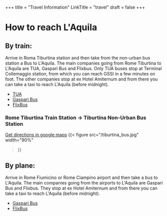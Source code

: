 +++
title = "Travel Information"
LinkTitle = "travel"
draft = false
+++

# How to reach L'Aquila
## By train: 
Arrive in Roma Tiburtina station and then take from the non-urban bus station a Bus to L'Aquila.
The main companies going from Rome Tiburtina to L'Aquila are TUA, Gaspari Bus and Flixbus. Only TUA buses stop at Terminal Collemaggio station, from which you can reach GSSI in a few minutes on foot. The other companies stop at ex Hotel Amiternum and from there you can take a taxi to reach L'Aquila (before midnight).

* [TUA](https://www.tuabruzzo.it/)
* [Gaspari Bus](https://www.gasparionline.it/en/)
* [FlixBus](https://www.flixbus.com/?noRedirect=true)

### Rome Tiburtina Train Station -> Tiburtina Non-Urban Bus Station
[Get directions in google maps](https://www.google.com/maps/dir//Roma+Tiburtina+Autostazione/@41.90948,12.4469117,12z?entry=ttu&g_ep=EgoyMDI0MTAwMS4wIKXMDSoASAFQAw%3D%3D)
{{< figure src="/tiburtina_bus.jpg" 
width="90%"
>}}






## By plane: 

Arrive in Rome Fiumicino or Rome Ciampino airport and then take a bus to L'Aquila. The main companies going from the airports to L'Aquila are Gaspari Bus and Flixbus. They stop at ex Hotel Amiternum and from there you can take a taxi to reach L'Aquila (before midnight).


* [Gaspari Bus](https://www.gasparionline.it/en/)
* [FlixBus](https://www.flixbus.com/?noRedirect=true)


